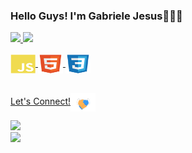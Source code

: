 ### Hello Guys! I'm Gabriele Jesus👋👩‍💻

<div>
  <a href="https://github.com/gabriele-jesus">
  <img height="180em" src="https://github-readme-stats.vercel.app/api?username=gabriele-jesus&show_icons=true&theme=tokyonight&include_all_commits=true&count_private=true"/>
  <img height="180em" src="https://github-readme-stats.vercel.app/api/top-langs/?username=gabriele-jesus&layout=compact&langs_count=6&theme=radical"/>
</div>
<div style="display: inline_block"><br>
  
  <img align="center" alt="Js" height="30" width="40" src="https://raw.githubusercontent.com/devicons/devicon/master/icons/javascript/javascript-plain.svg ">
  <img align="center" alt="HTML" height="30" width="40" src="https://raw.githubusercontent.com/devicons/devicon/master/icons/html5/html5-original.svg ">
  <img align="center" alt="CSS" height="30" width="40" src="https://raw.githubusercontent.com/devicons/devicon/master/icons/css3/css3-original.svg ">
</div>
 
 <br>
 
<div>

<spam>Let's Connect!<img align="center" alt="Js" height="30" width="40" src="https://raw.githubusercontent.com/0xAbdulKhalid/0xAbdulKhalid/main/assets/mdImages/handshake.gif" alt="HTML"></spam> 
  
  <a href = "mailto:gabrieleuvv@gmail.com"><img src="https://img.shields.io/badge/-Gmail-%23333?style=for-the-badge&logo=gmail&logoColor=white" alvo ="_blank"></a>
   <br>
  <a href="https://www.linkedin.com/in/gabriele-jesus-dev/" target="_blank"><img src="https://img.shields.io/badge/-LinkedIn-%230077B5?style= for-the-badge&logo=linkedin&logoColor=white" target="_blank"></a>
 


</div>
